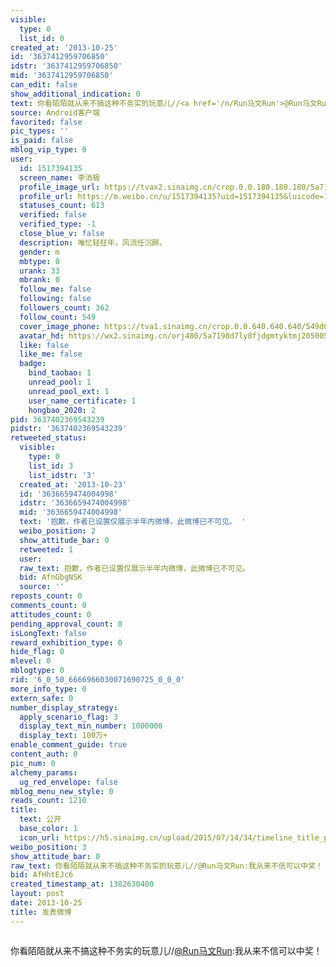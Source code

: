 ```yaml
---
visible:
  type: 0
  list_id: 0
created_at: '2013-10-25'
id: '3637412959706850'
idstr: '3637412959706850'
mid: '3637412959706850'
can_edit: false
show_additional_indication: 0
text: 你看陌陌就从来不搞这种不务实的玩意儿//<a href='/n/Run马文Run'>@Run马文Run</a>:我从来不信可以中奖！
source: Android客户端
favorited: false
pic_types: ''
is_paid: false
mblog_vip_type: 0
user:
  id: 1517394135
  screen_name: 李消极
  profile_image_url: https://tvax2.sinaimg.cn/crop.0.0.180.180.180/5a7198d7ly8fjdgmtyktmj20500500so.jpg?KID=imgbed,tva&Expires=1606399645&ssig=9On97xsoDm
  profile_url: https://m.weibo.cn/u/1517394135?uid=1517394135&luicode=10000011&lfid=2304131517394135_-_WEIBO_SECOND_PROFILE_WEIBO
  statuses_count: 613
  verified: false
  verified_type: -1
  close_blue_v: false
  description: 唯忆轻狂年，风流任沉醉。
  gender: m
  mbtype: 0
  urank: 33
  mbrank: 0
  follow_me: false
  following: false
  followers_count: 362
  follow_count: 549
  cover_image_phone: https://tva1.sinaimg.cn/crop.0.0.640.640.640/549d0121tw1egm1kjly3jj20hs0hsq4f.jpg
  avatar_hd: https://wx2.sinaimg.cn/orj480/5a7198d7ly8fjdgmtyktmj20500500so.jpg
  like: false
  like_me: false
  badge:
    bind_taobao: 1
    unread_pool: 1
    unread_pool_ext: 1
    user_name_certificate: 1
    hongbao_2020: 2
pid: 3637402369543239
pidstr: '3637402369543239'
retweeted_status:
  visible:
    type: 0
    list_id: 3
    list_idstr: '3'
  created_at: '2013-10-23'
  id: '3636659474004998'
  idstr: '3636659474004998'
  mid: '3636659474004998'
  text: '抱歉，作者已设置仅展示半年内微博，此微博已不可见。 '
  weibo_position: 2
  show_attitude_bar: 0
  retweeted: 1
  user:
  raw_text: 抱歉，作者已设置仅展示半年内微博，此微博已不可见。 ​​​
  bid: AfnGbgNSK
  source: ''
reposts_count: 0
comments_count: 0
attitudes_count: 0
pending_approval_count: 0
isLongText: false
reward_exhibition_type: 0
hide_flag: 0
mlevel: 0
mblogtype: 0
rid: '6_0_50_6666966030071690725_0_0_0'
more_info_type: 0
extern_safe: 0
number_display_strategy:
  apply_scenario_flag: 3
  display_text_min_number: 1000000
  display_text: 100万+
enable_comment_guide: true
content_auth: 0
pic_num: 0
alchemy_params:
  ug_red_envelope: false
mblog_menu_new_style: 0
reads_count: 1210
title:
  text: 公开
  base_color: 1
  icon_url: https://h5.sinaimg.cn/upload/2015/07/14/34/timeline_title_public_default.png
weibo_position: 3
show_attitude_bar: 0
raw_text: 你看陌陌就从来不搞这种不务实的玩意儿//@Run马文Run:我从来不信可以中奖！
bid: AfHhtEJc6
created_timestamp_at: 1382630400
layout: post
date: 2013-10-25
title: 发表微博
---
```


![]()

你看陌陌就从来不搞这种不务实的玩意儿//<a href='/n/Run马文Run'>@Run马文Run</a>:我从来不信可以中奖！

